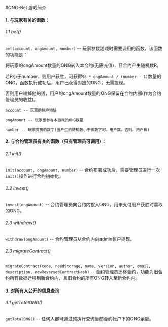#ONG-Bet 游戏简介
#### 1. 与玩家有关的函数：
###### 1.1 bet()
```bet(account, ongAmount, number)``` -- 玩家参数游戏时需要调用的函数，该函数的功能是：

将玩家的ongAmount数量的ONG转入本合约(无需充值)，且合约产生随机数R。

若R小于number，则用户获胜，可获得```98 * ongAmount / (number - 1)```数量的ONG，函数执行成功后，用户已获得对应的ONG，无需提现。

否则用户输掉他的钱，用户的ongAmount数量的ONG保留在合约内部(作为合约管理员的收益)。

```angular2html
account -- 玩家的帐户地址

ongAmount -- 玩家想参与本游戏的ONG数量

number -- 玩家竞猜的数字(当产生的随机数小于该数字时，用户赢，否则，用户输) 

```

#### 2. 与合约管理员有关的函数（只有管理员可调用）：
###### 2.1 init()
```init(account, ongAmount, number)``` -- 合约布署成功后，需要管理员进行一次```init()```操作进行合约初始化。

###### 2.2 invest()

```invest(ongAmount)``` -- 合约管理员向合约内投入ONG，用来支付用户获胜时赢取的ONG。

###### 2.3 withdraw()

```withdraw(ongAmount)``` -- 合约管理员从合约内向admin帐户提现。

###### 2.3 migrateContract()

```migrateContract(code, needStorage, name, version, author, email, description, newReversedContractHash)``` -- 合约管理员迁移合约，功能为旧合约所有数据迁移到新合约内，且旧合约的所有ONG转入至新合约内。



#### 3. 对所有人公开的信息查询
###### 3.1 getTotalONG()
```getTotalONG()``` -- 任何人都可通过预执行查询当前合约帐户下的ONG余额。
